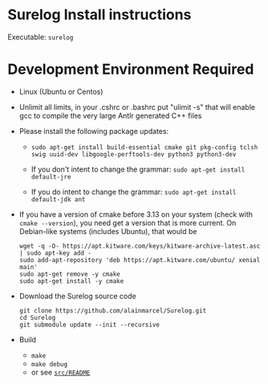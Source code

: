 # Surelog Install instructions

Executable: `surelog`

# Development Environment Required

* Linux (Ubuntu or Centos)

* Unlimit all limits, in your .cshrc or .bashrc put "ulimit -s"
  that will enable gcc to compile the very large Antlr generated C++ files

* Please install the following package updates:

   * `sudo apt-get install build-essential cmake git pkg-config tclsh swig uuid-dev libgoogle-perftools-dev python3 python3-dev`

   * If you don't intent to change the grammar: `sudo apt-get install default-jre`

   * If you do intent to change the grammar: `sudo apt-get install default-jdk ant`

* If you have a version of cmake before 3.13 on your system
  (check with `cmake --version`), you need get a version that is more current.
  On Debian-like systems (includes Ubuntu), that would be
  ```
  wget -q -O- https://apt.kitware.com/keys/kitware-archive-latest.asc | sudo apt-key add -
  sudo add-apt-repository 'deb https://apt.kitware.com/ubuntu/ xenial main'
  sudo apt-get remove -y cmake
  sudo apt-get install -y cmake
  ```

* Download the Surelog source code
  ```
  git clone https://github.com/alainmarcel/Surelog.git
  cd Surelog
  git submodule update --init --recursive
  ```

* Build
  * `make`
  * `make debug`
  * or see [`src/README`](./src/README.md)
